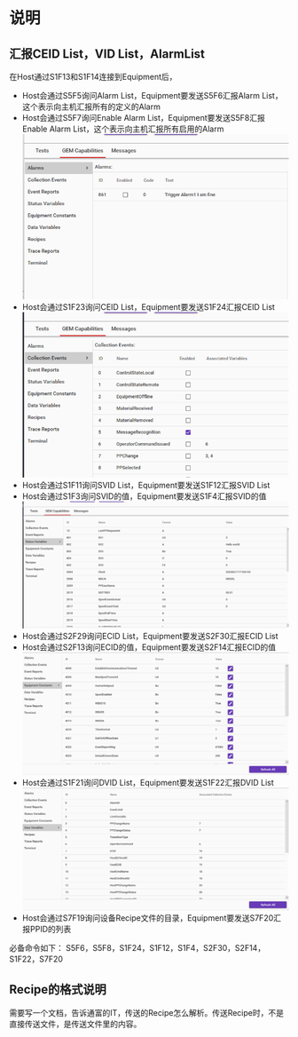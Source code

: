 # 说明

## 汇报CEID List，VID List，AlarmList

在Host通过S1F13和S1F14连接到Equipment后，

- Host会通过S5F5询问Alarm List，Equipment要发送S5F6汇报Alarm List，这个表示向主机汇报所有的定义的Alarm
- Host会通过S5F7询问Enable Alarm List，Equipment要发送S5F8汇报Enable Alarm List，这个表示向主机汇报所有启用的Alarm
![1](image/2023-02-17-17-14-35.png)
- Host会通过S1F23询问CEID List，Equipment要发送S1F24汇报CEID List
![2](image/2023-02-17-17-14-36.png)
- Host会通过S1F11询问SVID List，Equipment要发送S1F12汇报SVID List
- Host会通过S1F3询问SVID的值，Equipment要发送S1F4汇报SVID的值
![3](image/2023-02-17-17-19-54.png)
- Host会通过S2F29询问ECID List，Equipment要发送S2F30汇报ECID List
- Host会通过S2F13询问ECID的值，Equipment要发送S2F14汇报ECID的值
![4](image/2023-02-17-17-25-01.png)
- Host会通过S1F21询问DVID List，Equipment要发送S1F22汇报DVID List
![5](image/2023-02-17-17-30-51.png)
- Host会通过S7F19询问设备Recipe文件的目录，Equipment要发送S7F20汇报PPID的列表

必备命令如下：
S5F6，S5F8，S1F24，S1F12，S1F4，S2F30，S2F14，S1F22，S7F20

## Recipe的格式说明

需要写一个文档，告诉通富的IT，传送的Recipe怎么解析。传送Recipe时，不是直接传送文件，是传送文件里的内容。
